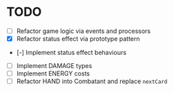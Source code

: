 # TODO

  - [ ] Refactor game logic via events and processors
  - [x] Refactor status effect via prototype pattern
  - [-] Implement status effect behaviours
  - [ ] Implement DAMAGE types
  - [ ] Implement ENERGY costs
  - [ ] Refactor HAND into Combatant and replace `nextCard`
